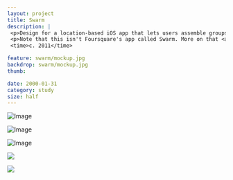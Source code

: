 ```yaml
---
layout: project
title: Swarm
description: |
 <p>Design for a location-based iOS app that lets users assemble groups of people for activities based on contacts, locations, and favorites. Design direction called for a vintage, warm feel incorporating various bee imagery.</p>
 <p>Note that this isn't Foursquare's app called Swarm. More on that <a href="https://medium.com/@_seantaylor/how-foursquare-bought-my-domain-to-steal-my-idea-984261e3df7c#.4tjv9lybd">here</a>.</p>
 <time>c. 2011</time>

feature: swarm/mockup.jpg
backdrop: swarm/mockup.jpg
thumb:

date: 2000-01-31
category: study
size: half
---
```


![Image]({{site.project_img_path}}swarm/screens_1.jpg)

![Image]({{site.project_img_path}}swarm/screens_2.jpg)

![Image]({{site.project_img_path}}swarm/site.jpg)

<p class="half"><img src="{{site.project_img_path}}swarm/moodboard.jpg"></p>
<p class="half"><img src="{{site.project_img_path}}swarm/wireframe_sample.jpg"></p>
